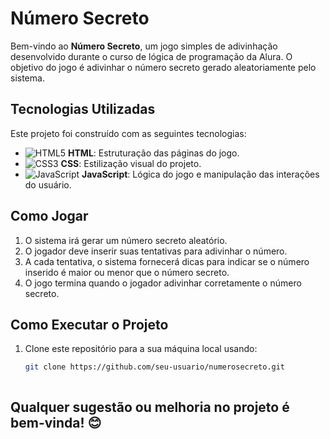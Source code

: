 # Número Secreto

Bem-vindo ao **Número Secreto**, um jogo simples de adivinhação desenvolvido durante o curso de lógica de programação da Alura. O objetivo do jogo é adivinhar o número secreto gerado aleatoriamente pelo sistema.

## Tecnologias Utilizadas

Este projeto foi construído com as seguintes tecnologias:

- ![HTML5](https://img.shields.io/badge/HTML5-E34F26?style=for-the-badge&logo=html5&logoColor=white) **HTML**: Estruturação das páginas do jogo.
- ![CSS3](https://img.shields.io/badge/CSS3-1572B6?style=for-the-badge&logo=css3&logoColor=white) **CSS**: Estilização visual do projeto.
- ![JavaScript](https://img.shields.io/badge/JavaScript-F7DF1E?style=for-the-badge&logo=javascript&logoColor=black) **JavaScript**: Lógica do jogo e manipulação das interações do usuário.


## Como Jogar

1. O sistema irá gerar um número secreto aleatório.
2. O jogador deve inserir suas tentativas para adivinhar o número.
3. A cada tentativa, o sistema fornecerá dicas para indicar se o número inserido é maior ou menor que o número secreto.
4. O jogo termina quando o jogador adivinhar corretamente o número secreto.

## Como Executar o Projeto

1. Clone este repositório para a sua máquina local usando:
   ```bash
   git clone https://github.com/seu-usuario/numerosecreto.git



## Qualquer sugestão ou melhoria no projeto é bem-vinda! 😊
